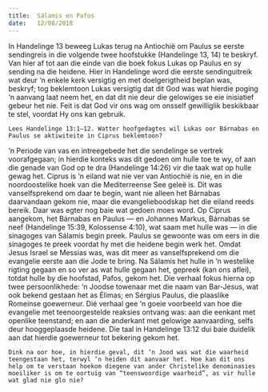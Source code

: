 ```yaml
---
title:  Sálamis en Pafos
date:   12/08/2018
---
```


In Handelinge 13 beweeg Lukas terug na Antiochië om Paulus se eerste sendingreis in die volgende twee hoofstukke (Handelinge 13, 14) te beskryf. Van hier af tot aan die einde van die boek fokus Lukas op Paulus en sy sending na die heidene. Hier in Handelinge word die eerste sendinguitreik wat deur ‘n enkele kerk versigtig en met doelgerigtheid beplan was, beskryf; tog beklemtoon Lukas versigtig dat dit God was wat hierdie poging ‘n aanvang laat neem het, en dat dit nie deur die gelowiges se eie inisiatief gebeur het nie. Feit is dat God vir ons wag om onsself gewilliglik beskikbaar te stel, voordat Hy ons kan gebruik.

`Lees Handelinge 13:1–12. Watter hoofgedagtes wil Lukas oor Bárnabas en Paulus se aktiwiteite in Ciprus beklemtoon?`

‘n Periode van vas en intreegebede het die sendelinge se vertrek voorafgegaan; in hierdie konteks was dit gedoen om hulle toe te wy, of aan die genade van God op te dra (Handelinge 14:26) vir die taak wat op hulle gewag het. Ciprus is ‘n eiland wat nie ver van Antiochië is nie, en in die noordoostelike hoek van die Mediterreense See geleë is. Dit was vanselfsprekend om daar te begin, want nie alleen het Bárnabas daarvandaan gekom nie, maar die evangelieboodskap het die eiland reeds bereik. Daar was egter nog baie wat gedoen moes word. Op Ciprus aangekom, het Bárnabas en Paulus — en Johannes Markus, Bárnabas se neef (Handelinge 15:39, Kolossense 4:10), wat saam met hulle was — in die sinagoges van Sálamis begin preek. Paulus se gewoonte was om eers in die sinagoges te preek voordat hy met die heidene begin werk het. Omdat Jesus Israel se Messias was, was dit meer as vanselfsprekend om die evangelie eerste aan die Jode te bring. Na Sálamis het hulle in ‘n westelike rigting gegaan en so ver as wat hulle gegaan het, gepreek (kan ons aflei), totdat hulle by die hoofstad, Pafos, gekom het. Die verhaal fokus hierna op twee persoonlikhede: ‘n Joodse towenaar met die naam van Bar-Jesus, wat ook bekend gestaan het as Élimas; en Sérgius Paulus, die plaaslike Romeinse goewerneur. Dié verhaal gee ‘n goeie voorbeeld van hoe die evangelie met teenoorgestelde reaksies ontvang was: aan die eenkant met openlike teenstand; en aan die anderkant met gelowige aanvaarding, selfs deur hooggeplaasde heidene. Die taal in Handelinge 13:12 dui baie duidelik aan dat hierdie goewerneur tot bekering gekom het.

`Dink na oor hoe, in hierdie geval, dit ‘n Jood was wat die waarheid teengestaan het, terwyl ‘n heiden dit aanvaar het. Hoe kan dit ons help om te verstaan hoekom diegene van ander Christelike denominasies moeiliker is om te oortuig van “teenswoordige waarheid”, as vir hulle wat glad nie glo nie?`